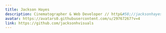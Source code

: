 ```yaml
---
title: Jackson Hayes
description: Cinematographer & Web Developer // http&#58;//jacksonhayes.xyz  // jacksonhvisuals@gmail.com
avatar: https://avatars0.githubusercontent.com/u/29767267?v=4
link: https://github.com/jacksonhvisuals
---
```

